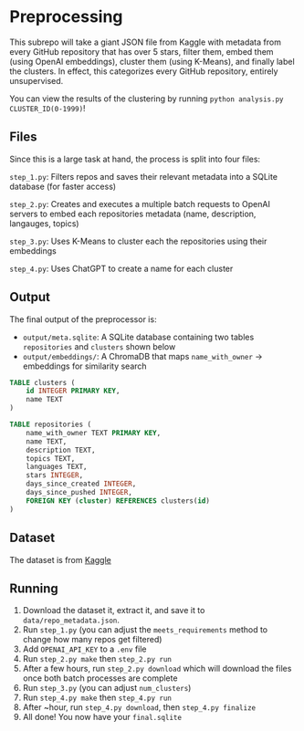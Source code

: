 # Preprocessing

This subrepo will take a giant JSON file from Kaggle with metadata from
every GitHub repository that has over 5 stars, filter them, embed them
(using OpenAI embeddings), cluster them (using K-Means), and finally
label the clusters. In effect, this categorizes every GitHub repository,
entirely unsupervised.

You can view the results of the clustering by running `python analysis.py CLUSTER_ID(0-1999)`!

## Files
Since this is a large task at hand, the process is split into four files:

`step_1.py`: Filters repos and saves their relevant metadata into a SQLite database (for faster access)

`step_2.py`: Creates and executes a multiple batch requests to OpenAI servers to embed each repositories metadata (name, description, langauges, topics)

`step_3.py`: Uses K-Means to cluster each the repositories using their embeddings

`step_4.py`: Uses ChatGPT to create a name for each cluster

## Output
The final output of the preprocessor is:
 - `output/meta.sqlite`: A SQLite database containing two tables `repositories` and `clusters` shown below
 - `output/embeddings/`: A ChromaDB that maps `name_with_owner` -> embeddings for similarity search

```sql
TABLE clusters (
    id INTEGER PRIMARY KEY,
    name TEXT
)

TABLE repositories (
    name_with_owner TEXT PRIMARY KEY,
    name TEXT,
    description TEXT,
    topics TEXT,
    languages TEXT,
    stars INTEGER,
    days_since_created INTEGER,
    days_since_pushed INTEGER,
    FOREIGN KEY (cluster) REFERENCES clusters(id)
)
```

## Dataset
The dataset is from [Kaggle](https://www.kaggle.com/datasets/pelmers/github-repository-metadata-with-5-stars)

## Running
1. Download the dataset it, extract it, and save it to `data/repo_metadata.json`.
2. Run `step_1.py` (you can adjust the `meets_requirements` method to change how many repos get filtered)
3. Add `OPENAI_API_KEY` to a `.env` file
4. Run `step_2.py make` then `step_2.py run`
5. After a few hours, run `step_2.py download` which will download the files once both batch processes are complete
6. Run `step_3.py` (you can adjust `num_clusters`)
7. Run `step_4.py make` then `step_4.py run`
8. After ~hour, run `step_4.py download`, then `step_4.py finalize`
9. All done! You now have your `final.sqlite`

